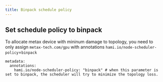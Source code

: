 ```yaml
---
title: Binpack schedule policy
---
```


## Set schedule policy to binpack

To allocate metax device with mininum damage to topology, you need to only assign `metax-tech.com/gpu` with annotations `hami.io/node-scheduler-policy`=`binpack`

```
metadata:
  annotations: 
    hami.io/node-scheduler-policy: "binpack" # when this parameter is set to binpack, the scheduler will try to minimize the topology loss.
```

